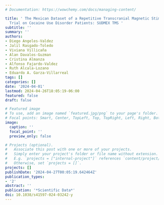 ```yaml
---
# Documentation: https://wowchemy.com/docs/managing-content/

title: ' The Mexican Dataset of a Repetitive Transcranial Magnetic Stimulation Clinical
  Trial on Cocaine Use Disorder Patients: SUDMEX TMS '
subtitle: ''
summary: ''
authors:
- Diego Angeles-Valdez
- Jalil Rasgado-Toledo
- Viviana Villicaña
- Alan Davalos-Guzman
- Cristina Almanza
- Alfonso Fajardo-Valdez
- Ruth Alcala-Lozano
- Eduardo A. Garza-Villarreal
tags: []
categories: []
date: '2024-04-01'
lastmod: 2024-04-26T18:05:19-06:00
featured: false
draft: false

# Featured image
# To use, add an image named `featured.jpg/png` to your page's folder.
# Focal points: Smart, Center, TopLeft, Top, TopRight, Left, Right, BottomLeft, Bottom, BottomRight.
image:
  caption: ''
  focal_point: ''
  preview_only: false

# Projects (optional).
#   Associate this post with one or more of your projects.
#   Simply enter your project's folder or file name without extension.
#   E.g. `projects = ["internal-project"]` references `content/project/deep-learning/index.md`.
#   Otherwise, set `projects = []`.
projects: []
publishDate: '2024-04-27T00:05:19.642464Z'
publication_types:
- '2'
abstract: ''
publication: '*Scientific Data*'
doi: 10.1038/s41597-024-03242-y
---
```


